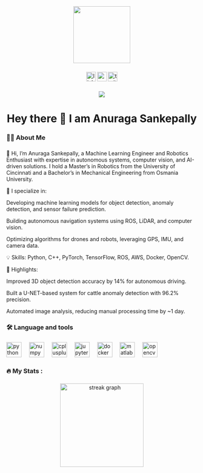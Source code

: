 <div align="center">
  <img height="150" src="https://user-images.githubusercontent.com/74038190/212750996-938b257b-266c-45a7-9af7-655341c0f58b.gif"  />
</div>

###

<div align="center">
  <img src="https://img.shields.io/static/v1?message=LinkedIn&logo=linkedin&label=&color=0077B5&logoColor=white&labelColor=&style=for-the-badge" height="25" alt="linkedin logo"  />
  <img src="https://img.shields.io/static/v1?message=Youtube&logo=youtube&label=&color=FF0000&logoColor=white&labelColor=&style=for-the-badge" height="25" alt="youtube logo"  />
  <img src="https://img.shields.io/static/v1?message=Twitter&logo=twitter&label=&color=1DA1F2&logoColor=white&labelColor=&style=for-the-badge" height="25" alt="twitter logo"  />
</div>

###

<div align="center">
  <img src="https://visitor-badge.laobi.icu/badge?page_id=ladyraga.ladyraga&"  />
</div>

###

<h1 align="center">Hey there 👋 I am Anuraga Sankepally</h1>

###

<h3 align="left">👩‍💻  About Me</h3>

###

<p align="left">
👋 Hi, I’m Anuraga Sankepally, a Machine Learning Engineer and Robotics Enthusiast with expertise in autonomous systems, computer vision, and AI-driven solutions. I hold a Master’s in Robotics from the University of Cincinnati and a Bachelor’s in Mechanical Engineering from Osmania University.

🔭 I specialize in:

Developing machine learning models for object detection, anomaly detection, and sensor failure prediction.

Building autonomous navigation systems using ROS, LiDAR, and computer vision.

Optimizing algorithms for drones and robots, leveraging GPS, IMU, and camera data.

💡 Skills: Python, C++, PyTorch, TensorFlow, ROS, AWS, Docker, OpenCV.

🚀 Highlights:

Improved 3D object detection accuracy by 14% for autonomous driving.

Built a U-NET-based system for cattle anomaly detection with 96.2% precision.

Automated image analysis, reducing manual processing time by ~1 day.</p>

###

<h3 align="left">🛠 Language and tools</h3>

###

<div align="left">
  <img src="https://cdn.jsdelivr.net/gh/devicons/devicon/icons/python/python-original.svg" height="40" alt="python logo"  />
  <img width="12" />
  <img src="https://cdn.jsdelivr.net/gh/devicons/devicon/icons/numpy/numpy-original.svg" height="40" alt="numpy logo"  />
  <img width="12" />
  <img src="https://cdn.jsdelivr.net/gh/devicons/devicon/icons/cplusplus/cplusplus-original.svg" height="40" alt="cplusplus logo"  />
  <img width="12" />
  <img src="https://cdn.jsdelivr.net/gh/devicons/devicon/icons/jupyter/jupyter-original.svg" height="40" alt="jupyter logo"  />
  <img width="12" />
  <img src="https://cdn.jsdelivr.net/gh/devicons/devicon/icons/docker/docker-plain-wordmark.svg" height="40" alt="docker logo"  />
  <img width="12" />
  <img src="https://cdn.jsdelivr.net/gh/devicons/devicon/icons/matlab/matlab-original.svg" height="40" alt="matlab logo"  />
  <img width="12" />
  <img src="https://cdn.jsdelivr.net/gh/devicons/devicon/icons/opencv/opencv-original.svg" height="40" alt="opencv logo"  />
</div>

###

<h3 align="left">🔥   My Stats :</h3>

###

<div align="center">
  <img src="https://streak-stats.demolab.com?user=ladyraga&locale=en&mode=daily&theme=dark&hide_border=false&border_radius=5&order=3" height="220" alt="streak graph"  />
</div>

###
